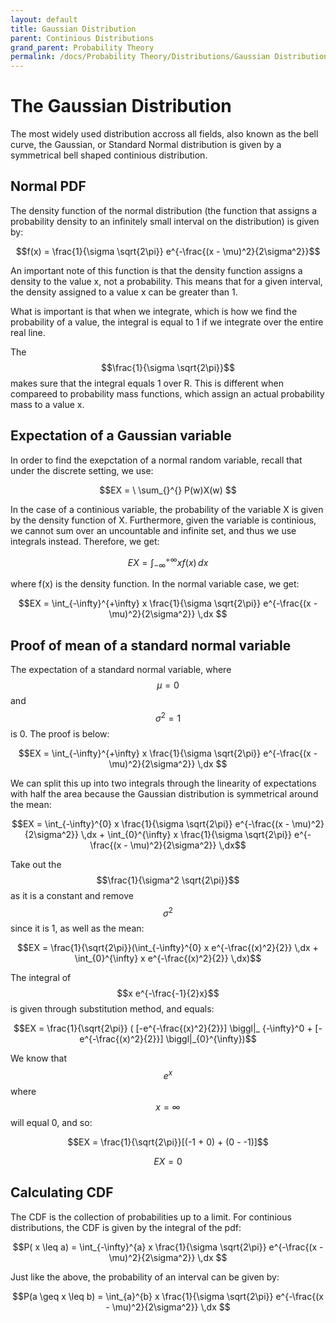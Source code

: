```yaml
---
layout: default
title: Gaussian Distribution
parent: Continious Distributions
grand_parent: Probability Theory
permalink: /docs/Probability Theory/Distributions/Gaussian Distribution/
---
```


# The Gaussian Distribution
The most widely used distribution accross all fields, also known as the bell curve, the Gaussian, or Standard Normal distribution is given by a symmetrical bell shaped continious distribution. 

## Normal PDF
The density function of the normal distribution (the function that assigns a probability density to an infinitely small interval on the distribution) is given by:

$$f(x) = \frac{1}{\sigma \sqrt{2\pi}} e^{-\frac{(x - \mu)^2}{2\sigma^2}}$$

An important note of this function is that the density function assigns a density to the value x, not a probability. This means that for a given interval, the density assigned to a value x can be greater than 1.

What is important is that when we integrate, which is how we find the probability of a value, the integral is equal to 1 if we integrate over the entire real line.

The $$\frac{1}{\sigma \sqrt{2\pi}}$$ makes sure that the integral equals 1 over R. This is different when compareed to probability mass functions, which assign an actual probability mass to a value x. 
## Expectation of a Gaussian variable

In order to find the exepctation of a normal random variable, recall that under the discrete setting, we use:

$$EX =  \ \sum_{}^{} P(w)X(w) $$

In the case of a continious variable, the probability of the variable X is given by the density function of X. Furthermore, given the variable is continious, we cannot sum over an uncountable and infinite set, and thus we use integrals instead. Therefore, we get:

$$EX =  \int_{-\infty}^{+\infty} xf(x) \,dx $$

where f(x) is the density function. In the normal variable case, we get:

$$EX =  \int_{-\infty}^{+\infty} x \frac{1}{\sigma \sqrt{2\pi}} e^{-\frac{(x - \mu)^2}{2\sigma^2}} \,dx $$

## Proof of mean of a standard normal variable
The expectation of a standard normal variable, where $$\mu = 0$$ and $$\sigma^2 = 1$$ is 0. The proof is below:

$$EX =  \int_{-\infty}^{+\infty} x \frac{1}{\sigma \sqrt{2\pi}} e^{-\frac{(x - \mu)^2}{2\sigma^2}} \,dx $$

We can split this up into two integrals through the linearity of expectations with half the area because the Gaussian distribution is symmetrical around the mean:

$$EX =  \int_{-\infty}^{0} x \frac{1}{\sigma \sqrt{2\pi}} e^{-\frac{(x - \mu)^2}{2\sigma^2}} \,dx +  \int_{0}^{\infty} x \frac{1}{\sigma \sqrt{2\pi}} e^{-\frac{(x - \mu)^2}{2\sigma^2}} \,dx$$

Take out the $$\frac{1}{\sigma^2 \sqrt{2\pi}}$$ as it is a constant and remove $$\sigma^2$$ since it is 1, as well as the mean:

$$EX =  \frac{1}{\sqrt{2\pi}}(\int_{-\infty}^{0} x e^{-\frac{(x)^2}{2}} \,dx +  \int_{0}^{\infty} x e^{-\frac{(x)^2}{2}} \,dx)$$

The integral of $$x e^{-\frac{-1}{2}x}$$ is given through substitution method, and equals:

$$EX =  \frac{1}{\sqrt{2\pi}} ( [-e^{-\frac{(x)^2}{2}}] \biggl|_ {-\infty}^0 + [-e^{-\frac{(x)^2}{2}}] \biggl|_{0}^{\infty})$$

We know that $$e^x$$ where $$x = \infty$$ will equal 0, and so:

$$EX = \frac{1}{\sqrt{2\pi}}[(-1 + 0) + (0 - -1)]$$

$$EX = 0$$

## Calculating CDF
The CDF is the collection of probabilities up to a limit. For continious distributions, the CDF is given by the integral of the pdf:

$$P( x \leq a) = \int_{-\infty}^{a} x \frac{1}{\sigma \sqrt{2\pi}} e^{-\frac{(x - \mu)^2}{2\sigma^2}} \,dx $$

Just like the above, the probability of an interval can be given by:


$$P(a \geq x \leq b) = \int_{a}^{b} x \frac{1}{\sigma \sqrt{2\pi}} e^{-\frac{(x - \mu)^2}{2\sigma^2}} \,dx $$
